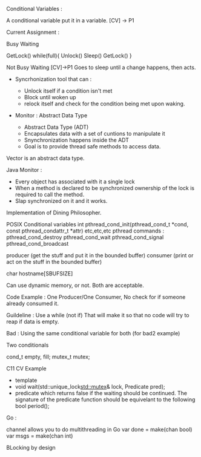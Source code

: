 Conditional Variables :

A conditional variable put it in a variable.
[CV] -> P1

Current Assignment :

Busy Waiting

GetLock()
while(full){
  Unlock()
  Sleep()
  GetLock()
}

Not Busy Waiting 
[CV]->P1 
Goes to sleep until a change happens, then acts.

* Syncrhonization tool that can :
  * Unlock itself if a condition isn't met
  * Block until woken up
  * relock itself and check for the condition being met upon waking.

* Monitor : Abstract Data Type
  * Abstract Data Type (ADT)
  * Encapsulates data with a set of cuntions to manipulate it
  * Snynchronization happens inside the ADT
  * Goal is to provide thread safe methods to access data.

Vector is an abstract data type.

Java Monitor :
  * Every object has associated with it a single lock
  * When a method is declared to be synchronized ownership of the lock is required to call the method.
  * Slap synchronized on it and it works.

Implementation of Dining Philosopher.

POSIX Conditional variables
  int pthread_cond_init(pthread_cond_t *cond, const pthread_condattr_t *attr)
  etc,etc,etc
  pthread commands :
  pthread_cond_destroy
  pthread_cond_wait
  pthread_cond_signal
  pthread_cond_broadcast



producer (get the stuff and put it in the bounded buffer)
consumer (print or act on the stuff in the bounded buffer)

char hostname[SBUFSIZE]

Can use dynamic memory, or not. Both are acceptable.

Code Example :
One Producer/One Consumer, No check for if someone already consumed it.


Guildeline : Use a while (not if)
That will make it so that no code will try to reap if data is empty.

Bad : Using the same conditional variable for both (for bad2 example)

Two conditionals

cond_t empty, fill;
mutex_t mutex;


C11 CV Example
* template <class Predicate >
* void wait(std::unique_lock<std::mutex>& lock, Predicate pred);
* predicate which returns false if the waiting should be continued. The signature of the predicate function should be equivelant to the following bool period();

Go : 

channel allows you to do multithreading in Go
var done = make(chan bool)
var msgs = make(chan int)

BLocking by design


